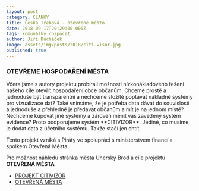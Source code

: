 ```yaml
---
layout: post
category: CLANKY
title: Česká Třebová - otevřené město
date: 2018-09-17T20:29:00.000Z
tags: komunálky rozpočet
author: Jiří Ducháček
image: assets/img/posts/2018/citi-visor.jpg
published: true
---
```

### OTEVŘEME HOSPODAŘENÍ MĚSTA

<p> Včera jsme s autory projektu probírali možnosti nízkonákladového řešení našeho cíle otevřít hospodaření obce občanům. Chceme prostě a jednoduše být transparentní a nechceme složitě poptávat nákladné systémy
 pro vizualizace dat? Také vnímáme, že je potřeba data dávat do souvislostí a jednoduše a přehledně je předávat občanům a mít je na jednom místě? Nechceme kupovat jiné systémy a zároveň měnit váš zavedený systém evidence?
 Proto podporujeme systém **CITIVIZOR**. Jediné, co musíme, je dodat  data z  účetního systému. Takže stačí jen chtít. </p>

Tento projekt vzniká s Piráty ve spolupráci s ministerstvem financí a spolkem Otevřená Města.

 Pro možnost náhledu stránka města Uherský Brod a cíle projektu **OTEVŘENÁ MĚSTA**

 * [PROJEKT CITIVIZOR][1]
 * [OTEVŘENÁ MĚSTA][2]

 

[1]: https://www.cityvizor.cz/ub/prehled
[2]: https://www.otevrenamesta.cz/cile/

